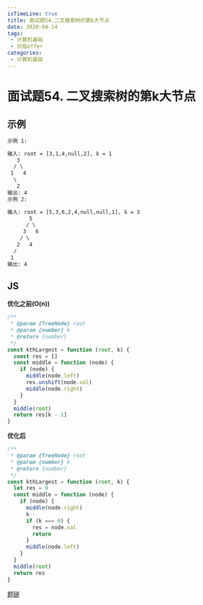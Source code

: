 ```yaml
---
isTimeLine: true
title: 面试题54.二叉搜索树的第k大节点
date: 2020-04-14
tags:
 - 计算机基础
 - 剑指offer
categories:
 - 计算机基础
---
```

# 面试题54. 二叉搜索树的第k大节点
## 示例
```txt
示例 1:

输入: root = [3,1,4,null,2], k = 1
   3
  / \
 1   4
  \
   2
输出: 4
示例 2:

输入: root = [5,3,6,2,4,null,null,1], k = 3
       5
      / \
     3   6
    / \
   2   4
  /
 1
输出: 4
```

## JS
**优化之前(O(n))**
```js
/**
 * @param {TreeNode} root
 * @param {number} k
 * @return {number}
 */
const kthLargest = function (root, k) {
  const res = []
  const middle = function (node) {
    if (node) {
      middle(node.left)
      res.unshift(node.val)
      middle(node.right)
    }
  }
  middle(root)
  return res[k - 1]
}
```

**优化后**
```js
/**
 * @param {TreeNode} root
 * @param {number} k
 * @return {number}
 */
const kthLargest = function (root, k) {
  let res = 0
  const middle = function (node) {
    if (node) {
      middle(node.right)
      k--
      if (k === 0) {
        res = node.val
        return
      }
      middle(node.left)
    }
  }
  middle(root)
  return res
}
```

[题链](https://leetcode-cn.com/problems/er-cha-sou-suo-shu-de-di-kda-jie-dian-lcof/)
